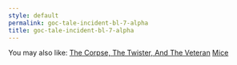 ```yaml
---
style: default
permalink: goc-tale-incident-bl-7-alpha
title: goc-tale-incident-bl-7-alpha
---
```

You may also like:
[The Corpse, The Twister, And The Veteran](http://scp-wiki.net/the-corpse-the-twister-and-the-veteran)
[Mice](http://scp-wiki.net/mice)